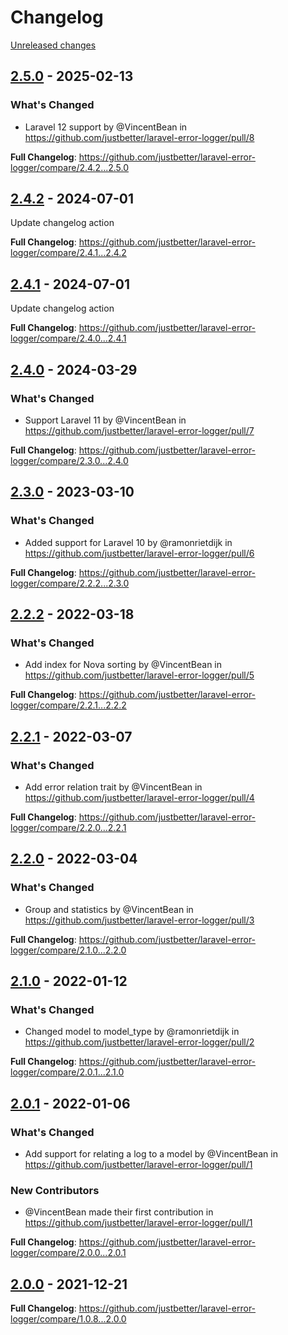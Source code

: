 # Changelog 

[Unreleased changes](https://github.com/justbetter/laravel-error-logger/compare/2.5.0...main)
## [2.5.0](https://github.com/justbetter/laravel-error-logger/releases/tag/2.5.0) - 2025-02-13

### What's Changed
* Laravel 12 support by @VincentBean in https://github.com/justbetter/laravel-error-logger/pull/8


**Full Changelog**: https://github.com/justbetter/laravel-error-logger/compare/2.4.2...2.5.0

## [2.4.2](https://github.com/justbetter/laravel-error-logger/releases/tag/2.4.2) - 2024-07-01

Update changelog action

**Full Changelog**: https://github.com/justbetter/laravel-error-logger/compare/2.4.1...2.4.2

## [2.4.1](https://github.com/justbetter/laravel-error-logger/releases/tag/2.4.1) - 2024-07-01

Update changelog action

**Full Changelog**: https://github.com/justbetter/laravel-error-logger/compare/2.4.0...2.4.1

## [2.4.0](https://github.com/justbetter/laravel-error-logger/releases/tag/2.4.0) - 2024-03-29

### What's Changed
* Support Laravel 11 by @VincentBean in https://github.com/justbetter/laravel-error-logger/pull/7


**Full Changelog**: https://github.com/justbetter/laravel-error-logger/compare/2.3.0...2.4.0

## [2.3.0](https://github.com/justbetter/laravel-error-logger/releases/tag/2.3.0) - 2023-03-10

### What's Changed
* Added support for Laravel 10 by @ramonrietdijk in https://github.com/justbetter/laravel-error-logger/pull/6


**Full Changelog**: https://github.com/justbetter/laravel-error-logger/compare/2.2.2...2.3.0

## [2.2.2](https://github.com/justbetter/laravel-error-logger/releases/tag/2.2.2) - 2022-03-18

### What's Changed
* Add index for Nova sorting by @VincentBean in https://github.com/justbetter/laravel-error-logger/pull/5


**Full Changelog**: https://github.com/justbetter/laravel-error-logger/compare/2.2.1...2.2.2

## [2.2.1](https://github.com/justbetter/laravel-error-logger/releases/tag/2.2.1) - 2022-03-07

### What's Changed
* Add error relation trait by @VincentBean in https://github.com/justbetter/laravel-error-logger/pull/4


**Full Changelog**: https://github.com/justbetter/laravel-error-logger/compare/2.2.0...2.2.1

## [2.2.0](https://github.com/justbetter/laravel-error-logger/releases/tag/2.2.0) - 2022-03-04

### What's Changed
* Group and statistics by @VincentBean in https://github.com/justbetter/laravel-error-logger/pull/3

**Full Changelog**: https://github.com/justbetter/laravel-error-logger/compare/2.1.0...2.2.0

## [2.1.0](https://github.com/justbetter/laravel-error-logger/releases/tag/2.1.0) - 2022-01-12

### What's Changed
* Changed model to model_type by @ramonrietdijk in https://github.com/justbetter/laravel-error-logger/pull/2

**Full Changelog**: https://github.com/justbetter/laravel-error-logger/compare/2.0.1...2.1.0

## [2.0.1](https://github.com/justbetter/laravel-error-logger/releases/tag/2.0.1) - 2022-01-06

### What's Changed
* Add support for relating a log to a model by @VincentBean in https://github.com/justbetter/laravel-error-logger/pull/1

### New Contributors
* @VincentBean made their first contribution in https://github.com/justbetter/laravel-error-logger/pull/1

**Full Changelog**: https://github.com/justbetter/laravel-error-logger/compare/2.0.0...2.0.1

## [2.0.0](https://github.com/justbetter/laravel-error-logger/releases/tag/2.0.0) - 2021-12-21

**Full Changelog**: https://github.com/justbetter/laravel-error-logger/compare/1.0.8...2.0.0

